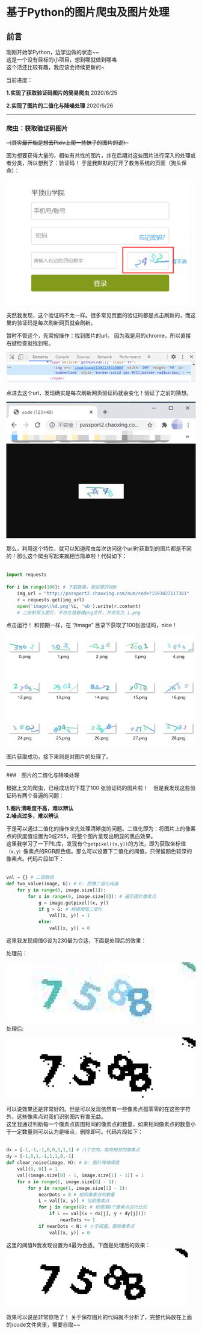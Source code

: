 # 基于Python的图片爬虫及图片处理

## 前言
刚刚开始学Python，边学边做的状态~~  
这是一个没有目标的小项目，想到哪就做到哪咯  
这个活还比较有趣，我应该会持续更新的~  

当前进度：  

__1.实现了获取验证码图片的简易爬虫__ 2020/6/25  

__2.实现了图片的二值化与降噪处理__ 2020/6/26

---

### 爬虫：获取验证码图片

~~（其实最开始是想去Pixiv上爬一些妹子的图片的说）~~

因为想要获得大量的，相似有共性的图片，并在后期对这些图片进行深入的处理或者分类，所以想到了：验证码！ 于是我默默的打开了教务系统的页面（狗头保命）：

![教务系统登录界面](https://github.com/FTLIKON/My_Py_Image/blob/master/Blog_Png/1-1.jpg?raw=true)

突然我发现，这个验证码不太一样。很多常见页面的验证码都是点击刷新的，而这里的验证码是每次刷新网页就会刷新。  

暂时不管这个，先常规操作：找到图片的url。 因为我是用的chrome，所以直接右键检查就找到啦。

![找到验证码url](https://github.com/FTLIKON/My_Py_Image/blob/master/Blog_Png/1-2.png?raw=true)

点进去这个url，发现确实是每次刷新网页验证码就会变化！验证了之前的猜想。

![发现验证码特性](https://github.com/FTLIKON/My_Py_Image/blob/master/Blog_Png/1-3.png?raw=true)

那么，利用这个特性，就可以知道爬虫每次访问这个url时获取到的图片都是不同的！那么这个爬虫写起来就相当简单啦！代码如下：

```python

import requests

for i in range(100): # 下载数量，我设置的100
    img_url = "http://passport2.chaoxing.com/num/code?1593027117381"
    r = requests.get(img_url)
    open('image\\%d.png'%i, 'wb').write(r.content) 
    # 二进制写入图片，不存在就新建png文件，并命名为 i.png

```

点击运行！ 和预期一样，在 “/image” 目录下获取了100张验证码，nice！

![获取验证码图片](https://github.com/FTLIKON/My_Py_Image/blob/master/Blog_Png/1-4.png?raw=true)

图片获取成功，接下来则是对图片的处理了。

---

###　图片的二值化与降噪处理  


根据上文的爬虫，已经成功的下载了100 张验证码的图片啦！　但是我发现这些验证码有两个普遍的问题：  

__1.图片清晰度不高，难以辨认__  
__2.噪点过多，难以辨认__  

于是可以通过二值化的操作来先处理清晰度的问题。二值化即为：将图片上的像素点的灰度值设置为0或255，将整个图片呈现出明显的黑白效果。  
这里我学习了一下PIL库，发现有个`getpixel((x,y))`的方法，即为获取坐标值`（x,y）`像素点的RGB颜色值。那么可以设置下二值化的阈值，只保留颜色较深的像素点。代码片段如下：

```python

val = {} # 二值数组
def two_value(image, G): # G: 图像二值化阀值
    for y in range(0, image.size[1]):
        for x in range(0, image.size[0]): # 遍历图片像素点
            g = image.getpixel((x, y))
            if g > G: # 根据阈值二值化
                val[(x, y)] = 1
            else:
                val[(x, y)] = 0

```

这里我发现阈值G设为230最为合适，下面是处理后的效果：  

处理前：  

![处理前](https://github.com/FTLIKON/My_Py_Image/blob/master/Blog_Png/2-1.png?raw=true)
处理后:  

![二值化处理后](https://github.com/FTLIKON/My_Py_Image/blob/master/Blog_Png/2-2.png?raw=true)

可以说效果还是非常好的。但是可以发现依然有一些像素点孤零零的在这些字符外，这些像素点对我们识别图片有害无益。  
这里我通过判断每一个像素点周围相同的像素点的数量，如果相同像素点的数量小于一定数量则可以认为是噪点，删除即可。代码片段如下：

```python

dx = [-1,-1,-1,0,0,1,1,1] # 八个方向，指向相邻的像素点
dy = [-1,0,1,-1,1,1,0,-1]
def clear_noise(image, N): # N: 图片降噪阈值
    val[(0, 0)] = 1
    val[(image.size[0] - 1, image.size[1] - 1)] = 1
    for x in range(1, image.size[0] - 1):
        for y in range(1, image.size[1] - 1):
            nearDots = 0 # 相同像素点的数量
            L = val[(x, y)] # 当前像素点
            for j in range(8): # 和周围8个像素点进行比较
                if L == val[(x + dx[j], y + dy[j])]:
                    nearDots += 1
            if nearDots < N: # 小于阈值，删除像素点
                val[(x, y)] = 0

```

这里的阈值N我发现设置为4最为合适。下面是处理后的效果：
![降噪处理后](https://github.com/FTLIKON/My_Py_Image/blob/master/Blog_Png/2-3.png?raw=true)

效果可以说是非常惊艳了！ 关于保存图片的代码就不分析了，完整代码放在上面的/code文件夹里，需要自取~~